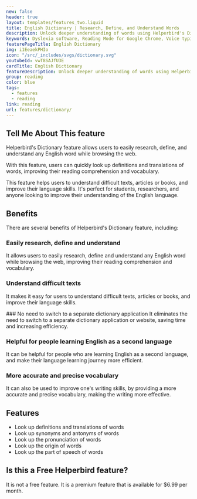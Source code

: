 ```yaml
---
new: false
header: true
layout: templates/features_two.liquid
title: English Dictionary | Research, Define, and Understand Words
description: Unlock deeper understanding of words using Helperbird's Dictionary feature. Easily look up, define, and grasp the meaning of any English word to enrich your reading experience.
keywords: Dyslexia software, Reading Mode for Google Chrome, Voice typing for Chrome, Text to speech for Chrome, text reader, Immersive Reader, dyslexia fonts, accessibility software, dyslexia software, Helperbird for Edge, Helperbird for Firefox, Helperbird for Chrome, Opendyslexic for Chrome, OpenDyslexic
featurePageTitle: English Dictionary
img: i1EeaekPHIo
icon: "/src/_includes/svgs/dictionary.svg"
youtubeId: vwT8SAJfU3E
cardTitle: English Dictionary
featureDescription: Unlock deeper understanding of words using Helperbird's Dictionary feature. Easily look up, define, and grasp the meaning of any English word to enrich your reading experience.
group: reading
color: blue
tags: 
  - features
  - reading
link: reading
url: features/dictionary/
---
```






## Tell Me About This feature

Helperbird's Dictionary feature allows users to easily research, define, and understand any English word while browsing the web. 

With this feature, users can quickly look up definitions and translations of words, improving their reading comprehension and vocabulary. 

This feature helps users to understand difficult texts, articles or books, and improve their language skills. It's perfect for students, researchers, and anyone looking to improve their understanding of the English language.

## Benefits

There are several benefits of Helperbird's Dictionary feature, including:

### Easily research, define and understand
It allows users to easily research, define and understand any English word while browsing the web, improving their reading comprehension and vocabulary.


### Understand difficult texts
It makes it easy for users to understand difficult texts, articles or books, and improve their language skills.


### No need to switch to a separate dictionary application
It eliminates the need to switch to a separate dictionary application or website, saving time and increasing efficiency.

### Helpful for people learning English as a second language
It can be helpful for people who are learning English as a second language, and make their language learning journey more efficient.

### More accurate and precise vocabulary
It can also be used to improve one's writing skills, by providing a more accurate and precise vocabulary, making the writing more effective.


## Features

- Look up definitions and translations of words
- Look up synonyms and antonyms of words
- Look up the pronunciation of words
- Look up the origin of words
- Look up the part of speech of words

## Is this a Free Helperbird feature?
It is not a free feature. It is a premium feature that is available for $6.99 per month.

























